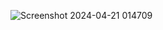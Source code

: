 ![Screenshot 2024-04-21 014709](https://github.com/Skyy-Banerjee/Classy-Weather-App/assets/51888502/7475e68d-2773-43e1-b837-97271b0b603b)
